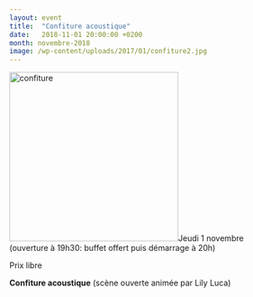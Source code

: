 ```yaml
---
layout: event
title:  "Confiture acoustique"
date:   2018-11-01 20:00:00 +0200
month: novembre-2018
image: /wp-content/uploads/2017/01/confiture2.jpg
---
```

<img class=" size-medium wp-image-2002 alignleft" src="http://localhost/wpagendarts/wp-content/uploads/2017/02/confiture.jpg?w=300" alt="confiture" width="300" height="300" srcset="http://localhost/wpagendarts/wp-content/uploads/2017/02/confiture.jpg 600w, http://localhost/wpagendarts/wp-content/uploads/2017/02/confiture-300x300.jpg 300w, http://localhost/wpagendarts/wp-content/uploads/2017/02/confiture-150x150.jpg 150w" sizes="(max-width: 300px) 100vw, 300px" />Jeudi 1 novembre  
(ouverture à 19h30: buffet offert puis démarrage à 20h)

Prix libre

**Confiture acoustique** (scène ouverte animée par Lily Luca)